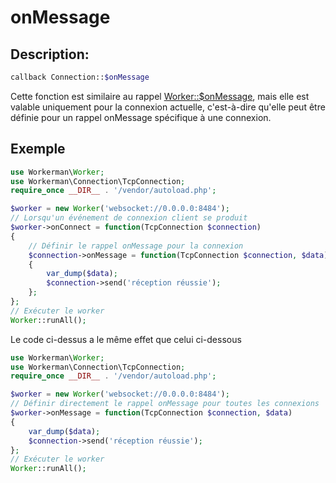 # onMessage
## Description:
```php
callback Connection::$onMessage
```


Cette fonction est similaire au rappel [Worker::$onMessage](../worker/on-message.md), mais elle est valable uniquement pour la connexion actuelle, c'est-à-dire qu'elle peut être définie pour un rappel onMessage spécifique à une connexion.


## Exemple

```php
use Workerman\Worker;
use Workerman\Connection\TcpConnection;
require_once __DIR__ . '/vendor/autoload.php';

$worker = new Worker('websocket://0.0.0.0:8484');
// Lorsqu'un événement de connexion client se produit
$worker->onConnect = function(TcpConnection $connection)
{
    // Définir le rappel onMessage pour la connexion
    $connection->onMessage = function(TcpConnection $connection, $data)
    {
        var_dump($data);
        $connection->send('réception réussie');
    };
};
// Exécuter le worker
Worker::runAll();
```


Le code ci-dessus a le même effet que celui ci-dessous

```php
use Workerman\Worker;
use Workerman\Connection\TcpConnection;
require_once __DIR__ . '/vendor/autoload.php';

$worker = new Worker('websocket://0.0.0.0:8484');
// Définir directement le rappel onMessage pour toutes les connexions
$worker->onMessage = function(TcpConnection $connection, $data)
{
    var_dump($data);
    $connection->send('réception réussie');
};
// Exécuter le worker
Worker::runAll();
```
